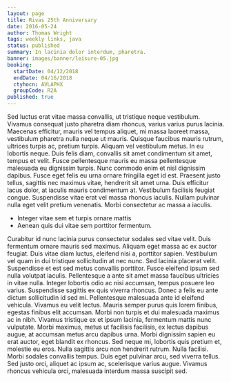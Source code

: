 ```yaml
---
layout: page
title: Rivas 25th Anniversary
date: 2016-05-24
author: Thomas Wright
tags: weekly links, java
status: published
summary: In lacinia dolor interdum, pharetra.
banner: images/banner/leisure-05.jpg
booking:
  startDate: 04/12/2018
  endDate: 04/16/2018
  ctyhocn: AVLAPHX
  groupCode: R2A
published: true
---
```

Sed luctus erat vitae massa convallis, ut tristique neque vestibulum. Vivamus consequat justo pharetra diam rhoncus, varius varius purus lacinia. Maecenas efficitur, mauris vel tempus aliquet, mi massa laoreet massa, vestibulum pharetra nulla neque ut mauris. Quisque faucibus mauris rutrum, ultrices turpis ac, pretium turpis. Aliquam vel vestibulum metus. In eu lobortis neque. Duis felis diam, convallis sit amet condimentum sit amet, tempus et velit. Fusce pellentesque mauris eu massa pellentesque malesuada eu dignissim turpis. Nunc commodo enim et nisl dignissim dapibus. Fusce eget felis eu urna ornare fringilla eget id est. Praesent justo tellus, sagittis nec maximus vitae, hendrerit sit amet urna. Duis efficitur lacus dolor, at iaculis mauris condimentum at. Vestibulum facilisis feugiat congue. Suspendisse vitae erat vel massa rhoncus iaculis. Nullam pulvinar nulla eget velit pretium venenatis. Morbi consectetur ac massa a iaculis.

* Integer vitae sem et turpis ornare mattis
* Aenean quis dui vitae sem porttitor fermentum.

Curabitur id nunc lacinia purus consectetur sodales sed vitae velit. Duis fermentum ornare mauris sed maximus. Aliquam eget massa ac ex auctor feugiat. Duis vitae diam luctus, eleifend nisi a, porttitor sapien. Vestibulum vel quam in dui tristique sollicitudin at nec nunc. Sed lacinia placerat velit. Suspendisse et est sed metus convallis porttitor. Fusce eleifend ipsum sed nulla volutpat iaculis. Pellentesque a ante sit amet massa faucibus ultricies in vitae nulla. Integer lobortis odio ac nisi accumsan, tempus posuere leo varius. Suspendisse sagittis ex quis viverra rhoncus. Donec a felis eu ante dictum sollicitudin id sed mi. Pellentesque malesuada ante id eleifend vehicula. Vivamus eu velit lectus.
Mauris semper purus quis lorem finibus, egestas finibus elit accumsan. Morbi non turpis et dui malesuada maximus ac in nibh. Vivamus tristique ex et ipsum lacinia, fermentum mattis nunc vulputate. Morbi maximus, metus ut facilisis facilisis, ex lectus dapibus augue, at accumsan metus arcu dapibus urna. Morbi dignissim sapien eu erat auctor, eget blandit ex rhoncus. Sed neque mi, lobortis quis pretium et, molestie eu eros. Nulla sagittis arcu non hendrerit rutrum. Nulla facilisi. Morbi sodales convallis tempus. Duis eget pulvinar arcu, sed viverra tellus. Sed justo orci, aliquet ac ipsum ac, scelerisque varius augue. Vivamus rhoncus vehicula orci, malesuada interdum massa suscipit sed.
